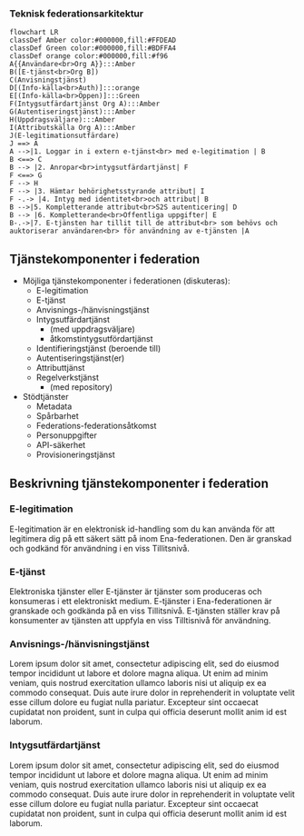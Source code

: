 ### Teknisk federationsarkitektur

```mermaid
flowchart LR
classDef Amber color:#000000,fill:#FFDEAD
classDef Green color:#000000,fill:#BDFFA4
classDef orange color:#000000,fill:#f96
A{{Användare<br>Org A}}:::Amber
B([E-tjänst<br>Org B])
C(Anvisningstjänst)
D[(Info-källa<br>Auth)]:::orange
E[(Info-källa<br>Öppen)]:::Green
F(Intygsutfärdartjänst Org A):::Amber
G(Autentiseringstjänst):::Amber
H(Uppdragsväljare):::Amber
I(Attributskälla Org A):::Amber
J(E-legitimationsutfärdare)
J ==> A
A -->|1. Loggar in i extern e-tjänst<br> med e-legitimation | B
B <==> C
B --> |2. Anropar<br>intygsutfärdartjänst| F
F <==> G
F --> H
F --> |3. Hämtar behörighetsstyrande attribut| I
F -.-> |4. Intyg med identitet<br>och attribut| B
B -->|5. Kompletterande attribut<br>S2S autenticering| D
B --> |6. Kompletterande<br>Offentliga uppgifter| E
B-.->|7. E-tjänsten har tillit till de attribut<br> som behövs och auktoriserar användaren<br> för användning av e-tjänsten |A
```
## Tjänstekomponenter i federation

- Möjliga tjänstekomponenter i federationen (diskuteras):
  - E-legitimation
  - E-tjänst
  - Anvisnings-/hänvisningstjänst
  - Intygsutfärdartjänst
    - (med uppdragsväljare)
    - åtkomstintygsutfördartjänst
  - Identifieringstjänst (beroende till)
  - Autentiseringstjänst(er)
  - Attributtjänst
  - Regelverkstjänst
    - (med repository)
- Stödtjänster
    - Metadata
    - Spårbarhet
    - Federations-federationsåtkomst
    - Personuppgifter
    - API-säkerhet
    - Provisioneringstjänst

## Beskrivning tjänstekomponenter i federation

### E-legitimation

E-legitimation är en elektronisk id-handling som du kan använda för att legitimera dig på ett säkert sätt på inom Ena-federationen. Den är granskad och godkänd för användning i en viss Tillitsnivå.

### E-tjänst

Elektroniska tjänster eller E-tjänster är tjänster som produceras och konsumeras i ett elektroniskt medium. E-tjänster i Ena-federationen är granskade och godkända på en viss Tillitsnivå. E-tjänsten ställer krav på konsumenter av tjänsten att uppfyla en viss Tilltisnivå för användning.

### Anvisnings-/hänvisningstjänst

Lorem ipsum dolor sit amet, consectetur adipiscing elit, sed do eiusmod tempor incididunt ut labore et dolore magna aliqua. Ut enim ad minim veniam, quis nostrud exercitation ullamco laboris nisi ut aliquip ex ea commodo consequat. Duis aute irure dolor in reprehenderit in voluptate velit esse cillum dolore eu fugiat nulla pariatur. Excepteur sint occaecat cupidatat non proident, sunt in culpa qui officia deserunt mollit anim id est laborum.

### Intygsutfärdartjänst

Lorem ipsum dolor sit amet, consectetur adipiscing elit, sed do eiusmod tempor incididunt ut labore et dolore magna aliqua. Ut enim ad minim veniam, quis nostrud exercitation ullamco laboris nisi ut aliquip ex ea commodo consequat. Duis aute irure dolor in reprehenderit in voluptate velit esse cillum dolore eu fugiat nulla pariatur. Excepteur sint occaecat cupidatat non proident, sunt in culpa qui officia deserunt mollit anim id est laborum.



